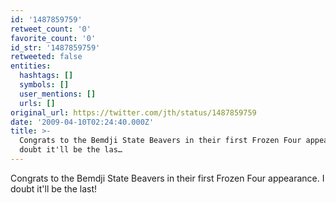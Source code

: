 ```yaml
---
id: '1487859759'
retweet_count: '0'
favorite_count: '0'
id_str: '1487859759'
retweeted: false
entities:
  hashtags: []
  symbols: []
  user_mentions: []
  urls: []
original_url: https://twitter.com/jth/status/1487859759
date: '2009-04-10T02:24:40.000Z'
title: >-
  Congrats to the Bemdji State Beavers in their first Frozen Four appearance. I
  doubt it'll be the las…
---
```


Congrats to the Bemdji State Beavers in their first Frozen Four appearance. I doubt it'll be the last!